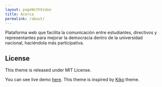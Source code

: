 ```yaml
---
layout: pageWithVideo
title: Acerca
permalink: /about/
---
```

Plataforma web que facilita la comunicación entre estudiantes, directivos y representantes para mejorar la democracia dentro de la universidad nacional, haciéndola más participativa.




## License

This theme is released under MIT License.

You can see live demo [here](https://aweekj.github.io/Kiko-plus). This theme is inspired by [Kiko](http://github.com/gfjaru/Kiko) theme.
